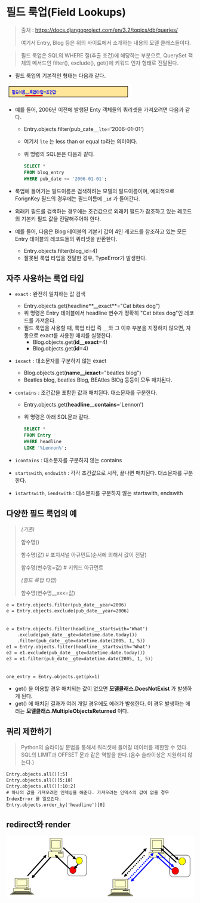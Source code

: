 # 필드 룩업(Field Lookups)

> 출처 : https://docs.djangoproject.com/en/3.2/topics/db/queries/
>
> 여기서 Entry, Blog 등은 위의 사이트에서 소개하는 내용의 모델 클래스들이다.

> 필드 룩업은 SQL의 WHERE 절(추출 조건)에 해당하는 부분으로, QuerySet 객체의 메서드인 filter(), exclude(), get()에 키워드 인자 형태로 전달된다.

* 필드 룩업의 기본적인 형태는 다음과 같다.

![image-20210730115246785](md-images/image-20210730115246785.png)

* 예를 들어, 2006년 이전에 발행된 Enty 객체들의 쿼리셋을 가져오려면 다음과 같다.

  * Entry.objects.filter(pub_cate`__lte`='2006-01-01')

  * 여기서 `lte` 는 less than or equal to라는 의미이다.

  * 위 명령의 SQL문은 다음과 같다.

    ```sql
    SELECT * 
    FROM blog_entry 
    WHERE pub_date <= '2006-01-01';
    ```

* 룩업에 들어가는 필드이름은 검색하려는 모델의 필드이름이며, 예외적으로 ForignKey 필드의 경우에는 필드이름에 `_id` 가 들어간다.

* 외래키 필드를 검색하는 경우에는 조건값으로 외래키 필드가 참조하고 있는 레코드의 기본키 필드 값을 전달해주어야 한다.

* 예를 들어, 다음은 Blog 테이블의 기본키 값이 4인 레코드를 참조하고 있는 모든 Entry 테이블의 레코드들의 쿼리셋을 반환한다.

  * Entry.objects.filter(blog_id=4)
  * 잘못된 룩업 타입을 전달한 경우, TypeError가 발생한다.



## 자주 사용하는 룩업 타입

* `exact` : 완전히 일치하는 값 검색

  * Entry.objects.get(headline**__exact**="Cat bites dog")
  * 위 명령은 Entry 테이블에서 headline 변수가 정확히 "Cat bites dog"인 레코드를 가져온다.
  * 필드 룩업을 사용할 때, 룩업 타입 즉 `__`와 그 이후 부분을 지정하지 않으면, 자동으로 exact를 사용한 매치를 실행한다.
    * Blog.objects.get(**id__exact**=4)
    * Blog.objects.get(**id**=4)

* `iexact` : 대소문자를 구분하지 않는 exact

  * Blog.objects.get(**name__iexact**="beatles blog")
  * Beatles blog, beatles Blog, BEAtles BlOg 등등이 모두 매치된다.

* `contains` : 조건값을 포함한 값과 매치된다. 대소문자를 구분한다.

  * Entry.objects.get(**headline__contains**='Lennon')

  * 위 명령은 아래 SQL문과 같다.

    ```sql
    SELECT * 
    FROM Entry 
    WHERE headline 
    LIKE '%Lennon%';
    ```

* `icontains` : 대소문자를 구분하지 않는 contains

* `startswith`, `endswith` : 각각 조건값으로 시작, 끝나면 매치된다. 대소문자를 구분한다.

* `istartswith`, `iendswith` : 대소문자를 구분하지 않는 startswith, endswith



## 다양한 필드 룩업의 예

> *(기존)*
>
> 함수명()
>
> 함수명(값) # 포지셔널 아규먼트(순서에 의해서 값이 전달)
>
> 함수명(변수명=값) # 키워드 아규먼트
>
> *(필드 룩업 타입)*
>
> 함수명(변수명__xxx=값)

```she
e = Entry.objects.filter(pub_date__year=2006)
e = Entry.objects.exclude(pub_date__year=2006)


e = Entry.objects.filter(headline__startswith='What')
	.exclude(pub_date__gte=datetime.date.today())
	.filter(pub_date__gte=datetime.date(2005, 1, 5))
e1 = Entry.objects.filter(headline__startswith='What')
e2 = e1.exclude(pub_date__gte=datetime.date.today())
e3 = e1.filter(pub_date__gte=datetime.date(2005, 1, 5))


one_entry = Entry.objects.get(pk=1)
```

* get() 을 이용할 경우 매치되는 값이 없으면 **모델클래스.DoesNotExist** 가 발생하게 된다. 
* get() 에 매치된 결과가 여러 개일 경우에도 에러가 발생한다. 이 경우 발생하는 에러는 **모델클래스.MultipleObjectsReturned** 이다.



## 쿼리 제한하기

> Python의 슬라이싱 문법을 통해서 쿼리셋에 들어갈 데이터를 제한할 수 있다. SQL의 LIMIT과 OFFSET 문과 같은 역할을 한다.(음수 슬라이싱은 지원하지 않는다.)

```shell
Entry.objects.all()[:5]
Entry.objects.all()[5:10]
Entry.objects.all()[:10:2]
# 하나의 값을 가져오려면 인덱싱을 해준다. 가져오려는 인덱스의 값이 없을 경우 IndexError 를 일으킨다.
Entry.objects.order_by('headline')[0]
```



## redirect와 render

![image-20210730130556117](md-images/image-20210730130556117.png)

